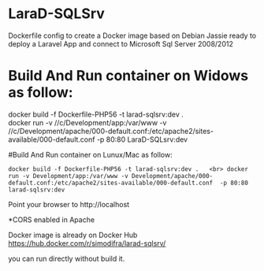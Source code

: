 # LaraD-SQLSrv

Dockerfile config to create a Docker image based on Debian Jassie ready to deploy a Laravel App and connect to Microsoft Sql Server 2008/2012

# Build And Run container on Widows as follow:

docker build -f Dockerfile-PHP56 -t larad-sqlsrv:dev .   <br>
docker run -v //c/Development/app:/var/www -v //c/Development/apache/000-default.conf:/etc/apache2/sites-available/000-default.conf  -p 80:80 LaraD-SQLsrv:dev

#Build And Run container on Lunux/Mac as follow:

`docker build -f Dockerfile-PHP56 -t larad-sqlsrv:dev .   <br>
docker run -v Development/app:/var/www -v Development/apache/000-default.conf:/etc/apache2/sites-available/000-default.conf  -p 80:80 larad-sqlsrv:dev   `

Point your browser to http://localhost

*CORS enabled in Apache

Docker image is already on Docker Hub 
https://hub.docker.com/r/simodifra/larad-sqlsrv/

you can run directly without build it.

